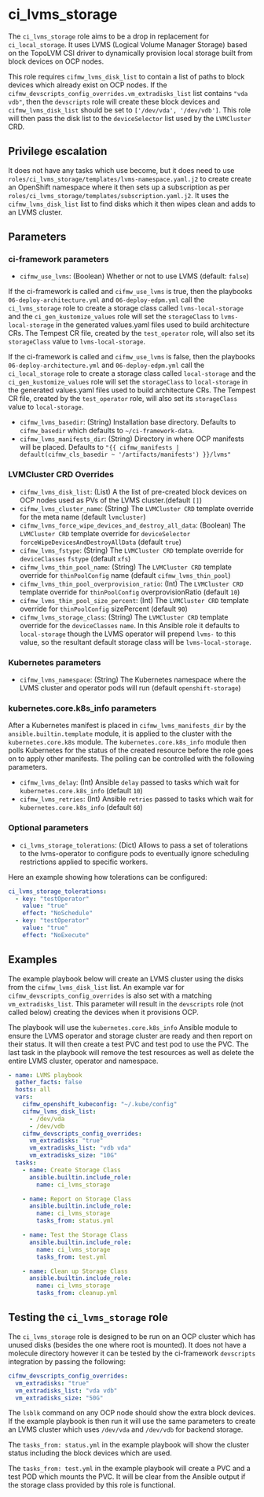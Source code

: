 # ci_lvms_storage

The `ci_lvms_storage` role aims to be a drop in replacement
for `ci_local_storage`. It uses LVMS (Logical Volume Manager
Storage) based on the TopoLVM CSI driver to dynamically
provision local storage built from block devices on OCP
nodes.

This role requires `cifmw_lvms_disk_list` to contain a list of
paths to block devices which already exist on OCP nodes. If
the `cifmw_devscripts_config_overrides.vm_extradisks_list` list
contains `"vda vdb"`, then the `devscripts` role will create these
block devices and `cifmw_lvms_disk_list` should be set to
`['/dev/vda', '/dev/vdb']`. This role will then pass the disk list
to the `deviceSelector` list used by the `LVMCluster` CRD.

## Privilege escalation

It does not have any tasks which use become, but it does need to use
`roles/ci_lvms_storage/templates/lvms-namespace.yaml.j2` to create
create an OpenShift namespace where it then sets up a subscription
as per `roles/ci_lvms_storage/templates/subscription.yaml.j2`. It
uses the `cifmw_lvms_disk_list` list to find disks which it then wipes
clean and adds to an LVMS cluster.

## Parameters

### ci-framework parameters

* `cifmw_use_lvms`: (Boolean) Whether or not to use LVMS (default: `false`)

If the ci-framework is called and `cifmw_use_lvms` is true, then
the playbooks `06-deploy-architecture.yml` and `06-deploy-edpm.yml`
call the `ci_lvms_storage` role to create a storage class called
`lvms-local-storage` and the `ci_gen_kustomize_values` role will
set the `storageClass` to `lvms-local-storage` in the generated
values.yaml files used to build architecture CRs. The Tempest
CR file, created by the `test_operator` role, will also set its
`storageClass` value to `lvms-local-storage`.

If the ci-framework is called and `cifmw_use_lvms` is false, then the
playbooks `06-deploy-architecture.yml` and `06-deploy-edpm.yml`
call the `ci_local_storage` role to create a storage class called
`local-storage` and the `ci_gen_kustomize_values` role will set
the `storageClass` to `local-storage` in the generated values.yaml
files used to build architecture CRs. The Tempest CR file, created by
the `test_operator` role, will also set its `storageClass` value to
`local-storage`.

* `cifmw_lvms_basedir`: (String) Installation base directory. Defaults to `cifmw_basedir` which defaults to `~/ci-framework-data`.
* `cifmw_lvms_manifests_dir`: (String) Directory in where OCP manifests will be placed. Defaults to `"{{ cifmw_manifests | default(cifmw_cls_basedir ~ '/artifacts/manifests') }}/lvms"`

### LVMCluster CRD Overrides

* `cifmw_lvms_disk_list`: (List) A the list of pre-created block devices on OCP nodes used as PVs of the LVMS cluster.(default `[]`)
* `cifmw_lvms_cluster_name`: (String) The `LVMCluster CRD` template override for the meta name (default `lvmcluster`)
* `cifmw_lvms_force_wipe_devices_and_destroy_all_data`: (Boolean) The `LVMCluster CRD` template override for `deviceSelector` `forceWipeDevicesAndDestroyAllData` (default `true`)
* `cifmw_lvms_fstype`: (String) The `LVMCluster CRD` template override for `deviceClasses` `fstype` (default `xfs`)
* `cifmw_lvms_thin_pool_name`: (String) The `LVMCluster CRD` template override for `thinPoolConfig` name (default `cifmw_lvms_thin_pool`)
* `cifmw_lvms_thin_pool_overprovision_ratio`: (Int) The `LVMCluster CRD` template override for `thinPoolConfig` overprovisionRatio (default `10`)
* `cifmw_lvms_thin_pool_size_percent`: (Int) The `LVMCluster CRD` template override for `thinPoolConfig` sizePercent (default `90`)
* `cifmw_lvms_storage_class`: (String) The `LVMCluster CRD` template override for the `deviceClasses` `name`. In this Ansible role it defaults to `local-storage` though the LVMS operator will prepend `lvms-` to this value, so the resultant default storage class will be `lvms-local-storage`.

### Kubernetes parameters

* `cifmw_lvms_namespace`: (String) The Kubernetes namespace where the LVMS cluster and operator pods will run (default `openshift-storage`)

### kubernetes.core.k8s_info parameters

After a Kubernetes manifest is placed in `cifmw_lvms_manifests_dir` by
the `ansible.builtin.template` module, it is applied to the cluster
with the `kubernetes.core.k8s` module. The `kubernetes.core.k8s_info`
module then polls Kubernetes for the status of the created resource
before the role goes on to apply other manifests. The polling can
be controlled with the following parameters.

* `cifmw_lvms_delay`: (Int) Ansible `delay` passed to tasks which wait for `kubernetes.core.k8s_info` (default `10`)
* `cifmw_lvms_retries`: (Int) Ansible `retries` passed to tasks which wait for `kubernetes.core.k8s_info` (default `60`)


### Optional parameters

* `ci_lvms_storage_tolerations`: (Dict) Allows to pass a set of tolerations to the lvms-operator to configure pods to eventually ignore scheduling restrictions applied to specific workers.

Here an example showing how tolerations can be configured:

```yaml
ci_lvms_storage_tolerations:
  - key: "testOperator"
    value: "true"
    effect: "NoSchedule"
  - key: "testOperator"
    value: "true"
    effect: "NoExecute"
```

## Examples

The example playbook below will create an LVMS cluster using the disks
from the `cifmw_lvms_disk_list` list. An example var for
`cifmw_devscripts_config_overrides` is also set with a matching
`vm_extradisks_list`. This parameter will result in the `devscripts`
role (not called below) creating the devices when it provisions OCP.

The playbook will use the `kubernetes.core.k8s_info` Ansible module
to ensure the LVMS operator and storage cluster are ready and then
report on their status. It will then create a test PVC and test pod
to use the PVC. The last task in the playbook will remove the test
resources as well as delete the entire LVMS cluster, operator and
namespace.

```yaml
- name: LVMS playbook
  gather_facts: false
  hosts: all
  vars:
    cifmw_openshift_kubeconfig: "~/.kube/config"
    cifmw_lvms_disk_list:
      - /dev/vda
      - /dev/vdb
    cifmw_devscripts_config_overrides:
      vm_extradisks: "true"
      vm_extradisks_list: "vdb vda"
      vm_extradisks_size: "10G"
  tasks:
    - name: Create Storage Class
      ansible.builtin.include_role:
        name: ci_lvms_storage

    - name: Report on Storage Class
      ansible.builtin.include_role:
        name: ci_lvms_storage
        tasks_from: status.yml

    - name: Test the Storage Class
      ansible.builtin.include_role:
        name: ci_lvms_storage
        tasks_from: test.yml

    - name: Clean up Storage Class
      ansible.builtin.include_role:
        name: ci_lvms_storage
        tasks_from: cleanup.yml
```

## Testing the `ci_lvms_storage` role

The `ci_lvms_storage` role is designed to be run on an OCP cluster
which has unused disks (besides the one where root is mounted). It
does not have a molecule directory however it can be tested by the
ci-framework `devscripts` integration by passing the following:

```yaml
cifmw_devscripts_config_overrides:
  vm_extradisks: "true"
  vm_extradisks_list: "vda vdb"
  vm_extradisks_size: "50G"
```
The `lsblk` command on any OCP node should show the extra block
devices. If the example playbook is then run it will use the same
parameters to create an LVMS cluster which uses `/dev/vda` and
`/dev/vdb` for backend storage.

The `tasks_from: status.yml` in the example playbook will show
the cluster status including the block devices which are used.

The `tasks_from: test.yml` in the example playbook will create
a PVC and a test POD which mounts the PVC. It will be clear from
the Ansible output if the storage class provided by this role
is functional.

